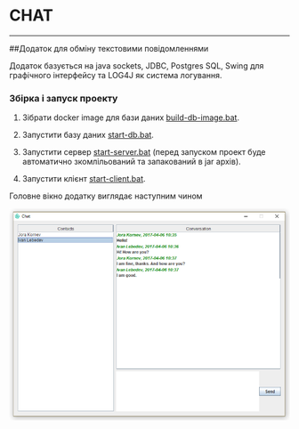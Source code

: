 # CHAT #
***

##Додаток для обміну текстовими повідомленнями

Додаток базується на java sockets, JDBC, Postgres SQL,
Swing для графічного інтерфейсу та LOG4J як 
система логування.

### Збірка і запуск проекту

1. Зібрати docker image для бази даних 
[build-db-image.bat](./build-db-image.bat).

2. Запустити базу даних [start-db.bat](./start-db.bat).

3. Запустити сервер [start-server.bat](./start-server.bat) 
(перед запуском проект буде автоматично
зкомлільований та запакований в jar архів).

4. Запустити клієнт [start-client.bat](./start-client.bat).

Головне вікно додатку виглядає наступним чином

![main-window](./samples/main-window.PNG)
